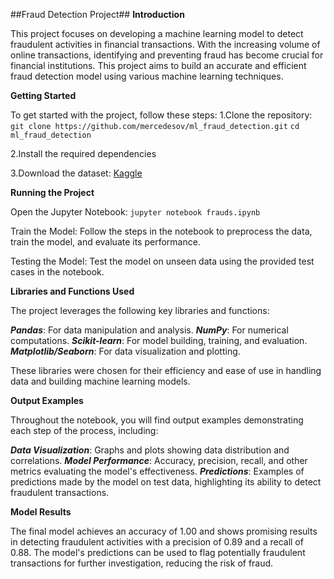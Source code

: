 ##Fraud Detection Project##
**Introduction**

This project focuses on developing a machine learning model to detect fraudulent activities in financial transactions. With the increasing volume of online transactions, identifying and preventing fraud has become crucial for financial institutions. This project aims to build an accurate and efficient fraud detection model using various machine learning techniques.

**Getting Started**

To get started with the project, follow these steps:
1.Clone the repository:
`git clone https://github.com/mercedesov/ml_fraud_detection.git`
`cd ml_fraud_detection`

2.Install the required dependencies

3.Download the dataset:
[Kaggle](https://www.kaggle.com/datasets/ealaxi/paysim1?resource=download)

**Running the Project**

Open the Jupyter Notebook:
`jupyter notebook frauds.ipynb`

Train the Model:
Follow the steps in the notebook to preprocess the data, train the model, and evaluate its performance.

Testing the Model:
Test the model on unseen data using the provided test cases in the notebook.

**Libraries and Functions Used**

The project leverages the following key libraries and functions:

***Pandas***: For data manipulation and analysis.
***NumPy***: For numerical computations.
***Scikit-learn***: For model building, training, and evaluation.
***Matplotlib/Seaborn***: For data visualization and plotting.

These libraries were chosen for their efficiency and ease of use in handling data and building machine learning models.

**Output Examples**

Throughout the notebook, you will find output examples demonstrating each step of the process, including:

***Data Visualization***: Graphs and plots showing data distribution and correlations.
***Model Performance***: Accuracy, precision, recall, and other metrics evaluating the model's effectiveness.
***Predictions***: Examples of predictions made by the model on test data, highlighting its ability to detect fraudulent transactions.

**Model Results**

The final model achieves an accuracy of 1.00 and shows promising results in detecting fraudulent activities with a precision of 0.89 and a recall of 0.88. The model's predictions can be used to flag potentially fraudulent transactions for further investigation, reducing the risk of fraud.
